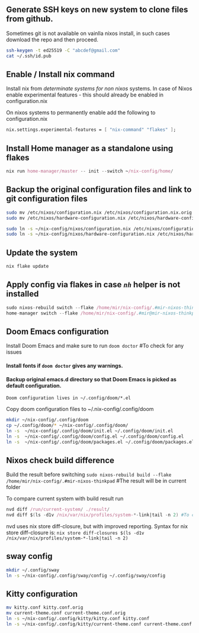## Generate SSH keys on new system to clone files from github. 
Sometimes git is not available on vainlla nixos install, in such cases download the repo and then proceed.
```sh
ssh-keygen -t ed25519 -C "abcdef@gmail.com"
cat ~/.ssh/id.pub
```

## Enable / Install nix command
Install nix from *determinate systems for non nixos* systems. In case of Nixos enable experimental features - this should already be enabled in configuration.nix

On nixos systems to permanently enable add the following to configuration.nix

``` nix
nix.settings.experimental-features = [ "nix-command" "flakes" ];
```


## Install Home manager as a standalone using flakes

``` nix
nix run home-manager/master -- init --switch ~/nix-config/home/
```

## Backup the original configuration files and link to git configuration files
```sh
sudo mv /etc/nixos/configuration.nix /etc/nixos/configuration.nix.orig
sudo mv /etc/nixos/hardware-configuration.nix /etc/nixos/hardware-configuration.nix.orig

sudo ln -s ~/nix-config/nixos/configuration.nix /etc/nixos/configuration.nix
sudo ln -s ~/nix-config/nixos/hardware-configuration.nix /etc/nixos/hardware-configuration.nix
```


## Update the system
```nix 
nix flake update
```


## Apply config via flakes in case *`nh`* helper is not installed
```nix
sudo nixos-rebuild switch --flake /home/mir/nix-config/.#mir-nixos-thinkpad
home-manager switch --flake /home/mir/nix-config/.#mir@mir-nixos-thinkpad
```
 
## Doom Emacs configuration
Install Doom Emacs and make sure to run
`doom doctor` #To check for any issues

#### Install fonts if `doom doctor` gives any warnings.
#### Backup original emacs.d directory so that Doom Emacs is picked as default configuration.

`Doom configuration lives in ~/.config/doom/*.el`

Copy doom configuration files to ~/.nix-config/.config/doom

```sh
mkdir ~/nix-config/.config/doom
cp ~/.config/doom/* ~/nix-config/.config/doom/
ln -s  ~/nix-config/.config/doom/init.el ~/.config/doom/init.el
ln -s  ~/nix-config/.config/doom/config.el ~/.config/doom/config.el
ln -s  ~/nix-config/.config/doom/packages.el ~/.config/doom/packages.el
```

## Nixos check build difference
Build the result before switching
`sudo nixos-rebuild build --flake /home/mir/nix-config/.#mir-nixos-thinkpad` #The result will be in current folder

To compare current system with build result run
```nix 
nvd diff /run/current-system/ ./result/ 
nvd diff $(ls -d1v /nix/var/nix/profiles/system-*-link|tail -n 2) #To compare result after switch
```

nvd uses nix store diff-closure, but with improved reporting. Syntax for nix store diff-closure is:
`nix store diff-closures $(ls -d1v /nix/var/nix/profiles/system-*-link|tail -n 2)`


## sway config
```sh
mkdir ~/.config/sway
ln -s ~/nix-config/.config/sway/config ~/.config/sway/config
```
## Kitty configuration

```sh
mv kitty.conf kitty.conf.orig
mv current-theme.conf current-theme.conf.orig
ln -s ~/nix-config/.config/kitty/kitty.conf kitty.conf
ln -s ~/nix-config/.config/kitty/current-theme.conf current-theme.conf

```
